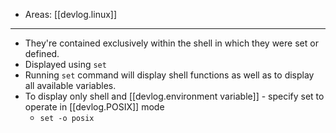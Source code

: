 
- Areas: [[devlog.linux]]

---

- They're contained exclusively within the shell in which they were set or defined.
- Displayed using `set`
- Running `set` command will display shell functions as well as to display all available variables.
- To display only shell and [[devlog.environment variable]] - specify set to operate in [[devlog.POSIX]] mode
  - `set -o posix`
